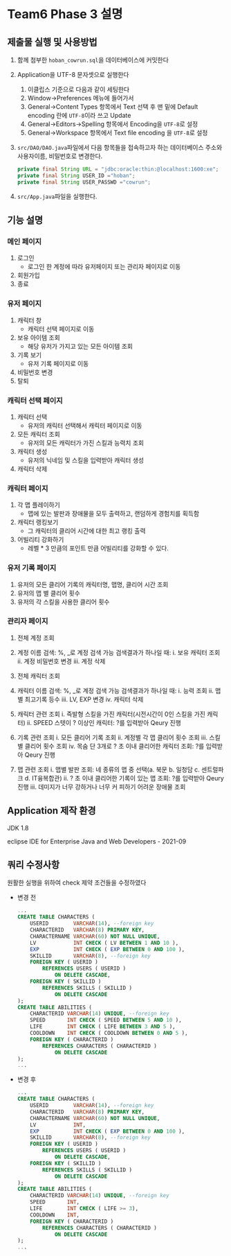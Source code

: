 # Team6 Phase 3 설명

## 제출물 실행 및 사용방법

1. 함께 첨부한 ```hoban_cowrun.sql```을 데이터베이스에 커밋한다

2. Application을 UTF-8 문자셋으로 실행한다

   1. 이클립스 기준으로 다음과 같이 세팅한다
   2. Window->Preferences 메뉴에 들어가서
   3. General->Content Types 항목에서 Text 선택 후 맨 밑에 Default encoding 란에 ```UTF-8```이라 쓰고 Update
   4. General->Editors->Spelling 항목에서 Encoding을 ```UTF-8```로 설정
   5. General->Workspace 항목에서 Text file encoding 을 ```UTF-8```로 설정

3. ```src/DAO/DAO.java```파일에서 다음 항목들을 접속하고자 하는 데이터베이스 주소와 사용자이름, 비밀번호로 변경한다.

   ```Java
   private final String URL = "jdbc:oracle:thin:@localhost:1600:xe";
   private final String USER_ID ="hoban";
   private final String USER_PASSWD ="cowrun";
   ```

4. ```src/App.java```파일을 실행한다.

## 기능 설명

### 메인 페이지

1. 로그인
   * 로그인 한 계정에 따라 유저페이지 또는 관리자 페이지로 이동
2. 회원가입
3. 종료

### 유저 페이지

1. 캐릭터 창
   * 캐릭터 선택 페이지로 이동
2. 보유 아이템 조회
   * 해당 유저가 가지고 있는 모든 아이템 조회
3. 기록 보기
   * 유저 기록 페이지로 이동
4. 비밀번호 변경
5. 탈퇴

### 캐릭터 선택 페이지

1. 캐릭터 선택
   * 유저의 캐릭터 선택해서 캐릭터 페이지로 이동
2. 모든 캐릭터 조회
   * 유저의 모든 캐릭터가 가진 스킬과 능력치 조회
3. 캐릭터 생성
   * 유저의 닉네임 및 스킬을 입력받아 캐릭터 생성
4. 캐릭터 삭제

### 캐릭터 페이지

1. 각 맵 플레이하기
   * 맵에 있는 발판과 장애물을 모두 출력하고, 랜덤하게 경험치를 획득함
2. 캐릭터 랭킹보기
   * 그 캐릭터의 클리어 시간에 대한 최고 랭킹 출력
3. 어빌리티 강화하기
   * 레벨 * 3 만큼의 포인트 만큼 어빌리티를 강화할 수 있다.

### 유저 기록 페이지

1. 유저의 모든 클리어 기록의 캐릭터명, 맵명, 클리어 시간 조회 
2. 유저의 맵 별 클리어 횟수
3. 유저의 각 스킬을 사용한 클리어 횟수

### 관리자 페이지

1. 전체 계정 조회

2. 계정 이름 검색: %, _로 계정 검색 가능
   검색결과가 하나일 때: 
   i. 보유 캐릭터 조회
   ii. 계정 비밀번호 변경
   iii. 계정 삭제

3. 전체 캐릭터 조회

4. 캐릭터 이름 검색: %, _로 계정 검색 가능
   검색결과가 하나일 때: 
   i. 능력 조회
   ii. 맵별 최고기록 등수
   iii. LV, EXP 변경
   iv. 캐릭터 삭제

5. 캐릭터 관련 조회
   i. 즉발형 스킬을 가진 캐릭터(시전시간이 0인 스킬을 가진 캐릭터)
   ii. SPEED 스텟이 ? 이상인 캐릭터: ?를 입력받아 Qeury 진행

6. 기록 관련 조회
   i. 모든 클리어 기록 조회
   ii. 계정별 각 맵 클리어 횟수 조회
   iii. 스킬별 클리어 횟수 조회
   iv. 목숨 단 3개로 ? 초 이내 클리어한 캐릭터 조회: ?를 입력받아 Qeury 진행

7. 맵 관련 조회
   i. 맵별 발판 조회: 네 종류의 맵 중 선택(a. 북문 b. 일청담 c. 센트럴파크 d. IT융복합관)
   ii. ? 초 이내 클리어한 기록이 있는 맵 조회: ?를 입력받아 Qeury 진행
   iii. 데미지가 너무 강하거나 너무 커 피하기 어려운 장애물 조회

## Application 제작 환경

JDK 1.8

eclipse IDE for Enterprise Java and Web Developers - 2021-09

## 쿼리 수정사항

원활한 실행을 위하여 check 제약 조건들을 수정하였다

* 변경 전

  ```sql
  ...
  CREATE TABLE CHARACTERS (
      USERID        VARCHAR(14), --foreign key
      CHARACTERID   VARCHAR(8) PRIMARY KEY,
      CHARACTERNAME VARCHAR(60) NOT NULL UNIQUE,
      LV            INT CHECK ( LV BETWEEN 1 AND 10 ),
      EXP           INT CHECK ( EXP BETWEEN 0 AND 100 ),
      SKILLID       VARCHAR(8), --foreign key
      FOREIGN KEY ( USERID )
          REFERENCES USERS ( USERID )
              ON DELETE CASCADE,
      FOREIGN KEY ( SKILLID )
          REFERENCES SKILLS ( SKILLID )
              ON DELETE CASCADE
  );
  CREATE TABLE ABILITIES (
      CHARACTERID VARCHAR(14) UNIQUE, --foreign key
      SPEED       INT CHECK ( SPEED BETWEEN 5 AND 10 ),
      LIFE        INT CHECK ( LIFE BETWEEN 3 AND 5 ),
      COOLDOWN    INT CHECK ( COOLDOWN BETWEEN 0 AND 5 ),
      FOREIGN KEY ( CHARACTERID )
          REFERENCES CHARACTERS ( CHARACTERID )
              ON DELETE CASCADE
  );
  ...
  ```

* 변경 후

  ```sql
  ...
  CREATE TABLE CHARACTERS (
      USERID        VARCHAR(14), --foreign key
      CHARACTERID   VARCHAR(8) PRIMARY KEY,
      CHARACTERNAME VARCHAR(60) NOT NULL UNIQUE,
      LV            INT,
      EXP           INT CHECK ( EXP BETWEEN 0 AND 100 ),
      SKILLID       VARCHAR(8), --foreign key
      FOREIGN KEY ( USERID )
          REFERENCES USERS ( USERID )
              ON DELETE CASCADE,
      FOREIGN KEY ( SKILLID )
          REFERENCES SKILLS ( SKILLID )
              ON DELETE CASCADE
  );
  CREATE TABLE ABILITIES (
      CHARACTERID VARCHAR(14) UNIQUE, --foreign key
      SPEED       INT,
      LIFE        INT CHECK ( LIFE >= 3),
      COOLDOWN    INT,
      FOREIGN KEY ( CHARACTERID )
          REFERENCES CHARACTERS ( CHARACTERID )
              ON DELETE CASCADE
  );
  ...
  ```

  